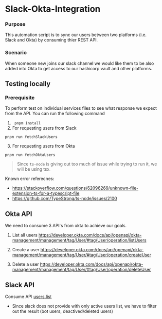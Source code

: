# Slack-Okta-Integration

### Purpose

This automation script is to sync our users between two platforms (i.e. Slack and Okta) by consuming thier REST API.

### Scenario

When someone new joins our slack channel we would like them to be also added into Okta to get access to our hashicorp vault and other platforms.

## Testing locally

### Prerequisite

To perform test on individual services files to see what response we expect from the API. You can run the following command

1. ` pnpm install`
2. For requesting users from Slack

```
pnpm run fetchSlackUsers
```

3. For requesting users from Okta

```
pnpm run fetchOktaUsers
```

> Since `ts-node` is giving out too much of issue while trying to run it, we will be using tsx.

Known error referecnes:

- https://stackoverflow.com/questions/62096269/unknown-file-extension-ts-for-a-typescript-file
- https://github.com/TypeStrong/ts-node/issues/2100

## Okta API

We need to consume 3 API's from okta to achieve our goals.

1. List all users
   https://developer.okta.com/docs/api/openapi/okta-management/management/tag/User/#tag/User/operation/listUsers

2. Create a user
   https://developer.okta.com/docs/api/openapi/okta-management/management/tag/User/#tag/User/operation/createUser

3. Delete a user
   https://developer.okta.com/docs/api/openapi/okta-management/management/tag/User/#tag/User/operation/deleteUser

## Slack API

Consume API [users.list](https://api.slack.com/methods/users.list)

- Since slack does not provide with only active users list, we have to filter out the result (bot users, deactived/deleted users)
